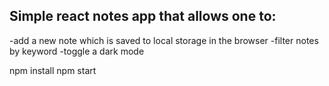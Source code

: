 ## Simple react notes app that allows one to:

-add a new note which is saved to local storage in the browser
-filter notes by keyword
-toggle a dark mode

npm install npm start
